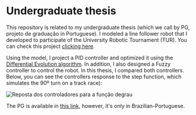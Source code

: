 # Undergraduate thesis

This repository is related to my undergraduate thesis (which we call by PG, projeto de graduação in Portuguese). 
I modeled a line follower robot that I developed to participate of the University Robotic Tournament (TUR). You can check this project [clicking here](http:github.com/paaatcha/TUR). 

Using the model, I project a PID controller and optimized it using the [Differential Evolution algorithm](https://github.com/paaatcha/Otimizacao/tree/master/DE). In addition, I also designed a Fuzzy controller to control the robot. In this thesis, I compared both controllers. Below, you can see the controllers response to the step function, which simulates the 90º turn on a track race):

![Reposta dos controladores para a função degrau](https://i.imgur.com/kRPFmES.png)

The PG is available in [this link](https://www.dropbox.com/s/6514yjd7py0hiyk/IF-TODIM%20An%20intuitionistic%20fuzzy%20TODIM%20to%20multi-criteria.pdf?dl=0), however, it's only in Brazilian-Portuguese.
